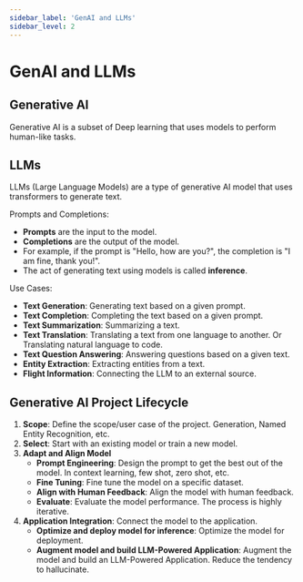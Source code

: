 ```yaml
---
sidebar_label: 'GenAI and LLMs'
sidebar_level: 2
---
```


# GenAI and LLMs

## Generative AI

Generative AI is a subset of Deep learning that uses models to perform human-like tasks.

## LLMs

LLMs (Large Language Models) are a type of generative AI model that uses transformers to generate text.

Prompts and Completions:

- **Prompts** are the input to the model.
- **Completions** are the output of the model.
- For example, if the prompt is "Hello, how are you?", the completion is "I am fine, thank you!".
- The act of generating text using models is called **inference**.

Use Cases:

- **Text Generation**: Generating text based on a given prompt.
- **Text Completion**: Completing the text based on a given prompt.
- **Text Summarization**: Summarizing a text.
- **Text Translation**: Translating a text from one language to another. Or Translating natural language to code.
- **Text Question Answering**: Answering questions based on a given text.
- **Entity Extraction**: Extracting entities from a text.
- **Flight Information**: Connecting the LLM to an external source.

## Generative AI Project Lifecycle

1. **Scope**: Define the scope/user case of the project. Generation, Named Entity Recognition, etc.
2. **Select**: Start with an existing model or train a new model.
3. **Adapt and Align Model**
   - **Prompt Engineering**: Design the prompt to get the best out of the model. In context learning, few shot,
     zero shot, etc.
   - **Fine Tuning**: Fine tune the model on a specific dataset.
   - **Align with Human Feedback**: Align the model with human feedback.
   - **Evaluate**: Evaluate the model performance. The process is highly iterative.
4. **Application Integration**: Connect the model to the application.
   - **Optimize and deploy model for inference**: Optimize the model for deployment.
   - **Augment model and build LLM-Powered Application**: Augment the model and build an LLM-Powered Application.
     Reduce the tendency to hallucinate.
